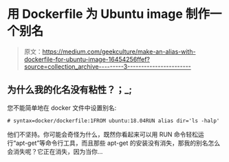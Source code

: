 # 用 Dockerfile 为 Ubuntu image 制作一个别名

> 原文：<https://medium.com/geekculture/make-an-alias-with-dockerfile-for-ubuntu-image-16454256ffef?source=collection_archive---------3----------------------->

## 为什么我的化名没有粘性？；_;

您不能简单地在 docker 文件中设置别名:

```
# syntax=docker/dockerfile:1FROM ubuntu:18.04RUN alias dir='ls -halp'
```

他们不坚持。你可能会奇怪为什么，既然你看起来可以用 RUN 命令轻松运行“apt-get”等命令行工具，而且那些 apt-get 的安装没有消失，那我的别名怎么会消失呢？它正在消失，因为当你…